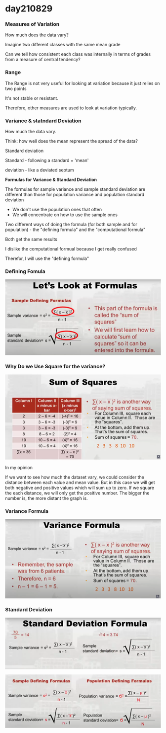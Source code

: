 # day210829

### Measures of Variation

How much does the data vary?

Imagine two different classes with the same mean grade

Can we tell how consistent each class was internally in terms of grades from a measure of central tendency?

### Range

The Range is not very useful for looking at variation because it just relies on two points

It's not stable or resistant.

Therefore, other measures are used to look at variation typically.

### Variance & statndard Deviation

How much the data vary.

Think: how well does the mean represent the spread of the data?

Standard deviation

Standard - following a standard = 'mean'

deviation - like a deviated septum

**Formulas for Variance & Standard Deviation**

The formulas for sample variance and sample standard deviation are different than those for population variance and population standard deviation

- We don't use the population ones that often
- We will concentrate on how to use the sample ones

Two different ways of doing the formula (for both sample and for population) - the "defining formula" and the "computational formula"

Both get the same results

I dislike the computational formual because I get really confused

Therefor, I will use the "defining formula"

### Defining Fomula

![Untitled](day210829%20d9c177e59ef1484481107ac736f5eba5/Untitled.png)

### Why Do we Use Square for the variance?

![Untitled](day210829%20d9c177e59ef1484481107ac736f5eba5/Untitled%201.png)

In my opinion

If we want to see how much the dataset vary, we could consider the distance between each value and mean value. But in this case we will get both negative and positive values which will sum up to zero. If we square the each distance, we will only get the positive number. The bigger the number is, the more distant the graph is. 

### Variance Formula

![Untitled](day210829%20d9c177e59ef1484481107ac736f5eba5/Untitled%202.png)

### Standard Deviation

![Untitled](day210829%20d9c177e59ef1484481107ac736f5eba5/Untitled%203.png)

![Untitled](day210829%20d9c177e59ef1484481107ac736f5eba5/Untitled%204.png)
